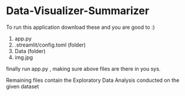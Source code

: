 # Data-Visualizer-Summarizer
To run this application 
download these and you are good to :)
1. app.py
2. .streamlit/config.toml (folder)
3. Data (folder)
4. img.jpg

finally run app.py , making sure above files are there in you sys.

Remaining files contain the Exploratory Data Analysis conducted on the given dataset

